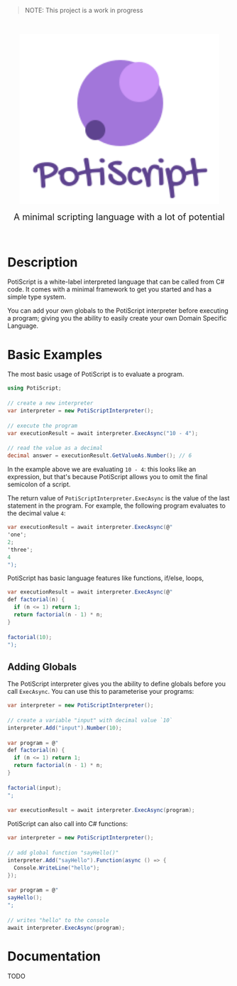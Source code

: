 > NOTE: This project is a work in progress

<br>
<p align="center">
  <img width="450" src="./logo.svg">
</p>
<div style="font-size:20px" align="center">A minimal scripting language with a lot of potential</div>
<br>
<br>

# Description

PotiScript is a white-label interpreted language that can be called from C# code. It comes with a minimal framework to get you started and has a simple type system.

You can add your own globals to the PotiScript interpreter before executing a program; giving you the ability to easily create your own Domain Specific Language.

# Basic Examples

The most basic usage of PotiScript is to evaluate a program.

```cs
using PotiScript;

// create a new interpreter
var interpreter = new PotiScriptInterpreter();

// execute the program
var executionResult = await interpreter.ExecAsync("10 - 4");

// read the value as a decimal
decimal answer = executionResult.GetValueAs.Number(); // 6
```

In the example above we are evaluating `10 - 4`: this looks like an expression, but that's because PotiScript allows you to omit the final semicolon of a script. 

The return value of `PotiScriptInterpreter.ExecAsync` is the value of the last statement in the program. For example, the following program evaluates to the decimal value `4`:

```cs
var executionResult = await interpreter.ExecAsync(@"
'one';
2;
'three';
4
");
```

PotiScript has basic language features like functions, if/else, loops, 

```cs
var executionResult = await interpreter.ExecAsync(@"
def factorial(n) {
  if (n <= 1) return 1;
  return factorial(n - 1) * n;
}

factorial(10);
");

```

## Adding Globals

The PotiScript interpreter gives you the ability to define globals before you call `ExecAsync`. You can use this to parameterise your programs:

```cs
var interpreter = new PotiScriptInterpreter();

// create a variable "input" with decimal value `10`
interpreter.Add("input").Number(10);

var program = @"
def factorial(n) {
  if (n <= 1) return 1;
  return factorial(n - 1) * n;
}

factorial(input);
";

var executionResult = await interpreter.ExecAsync(program);

```

PotiScript can also call into C# functions:

```cs
var interpreter = new PotiScriptInterpreter();

// add global function "sayHello()"
interpreter.Add("sayHello").Function(async () => {
  Console.WriteLine("hello");
});

var program = @"
sayHello();
";

// writes "hello" to the console
await interpreter.ExecAsync(program);
```

# Documentation

TODO